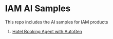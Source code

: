 # IAM AI Samples

This repo includes the AI samples for IAM products

1) [Hotel Booking Agent with AutoGen](hotel-booking-agent-autogen/README.md)

